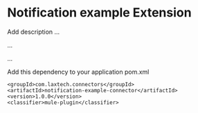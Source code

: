 # Notification example Extension

Add description ...


...


...


Add this dependency to your application pom.xml

```
<groupId>com.laxtech.connectors</groupId>
<artifactId>notification-example-connector</artifactId>
<version>1.0.0</version>
<classifier>mule-plugin</classifier>
```
